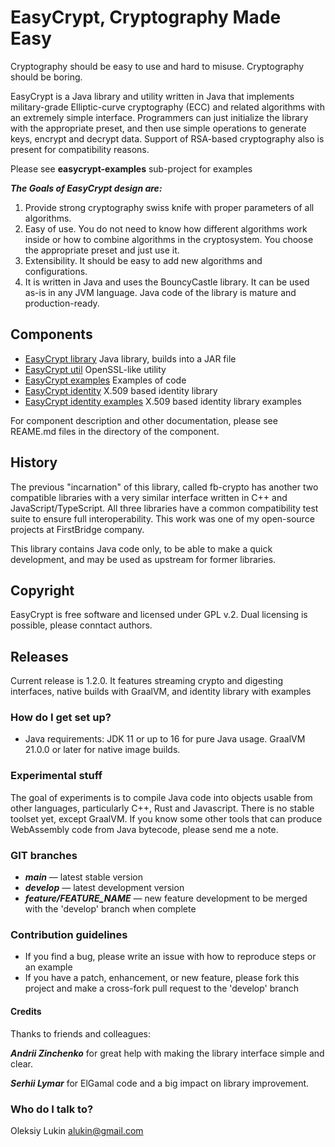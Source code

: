 # EasyCrypt, Cryptography Made Easy

Cryptography should be easy to use and hard to misuse. Cryptography should be boring.

EasyCrypt is a Java library and utility written in Java that implements military-grade Elliptic-curve cryptography (ECC)
and related algorithms with an extremely simple interface. Programmers can just initialize the library with the
appropriate preset, and then use simple operations to generate keys, encrypt and decrypt data. Support of RSA-based
cryptography also is present for compatibility reasons.

Please see __easycrypt-examples__ sub-project for examples

___The Goals of EasyCrypt design are:___

1. Provide strong cryptography swiss knife with proper parameters of all algorithms.
2. Easy of use. You do not need to know how different algorithms work inside or how to combine algorithms in the
   cryptosystem. You choose the appropriate preset and just use it.
3. Extensibility. It should be easy to add new algorithms and configurations.
4. It is written in Java and uses the BouncyCastle library. It can be used as-is in any JVM language. Java code of the
   library is mature and production-ready.

## Components

* [EasyCrypt library](easycrypt) Java library, builds into a JAR file
* [EasyCrypt util](easycrypt-util) OpenSSL-like utility
* [EasyCrypt examples](easycrypt-examples) Examples of code
* [EasyCrypt identity](easycrypt-dentity) X.509 based identity library
* [EasyCrypt identity examples](easycrypt-dentity-examples) X.509 based identity library examples

For component description and other documentation, please see REAME.md files in the directory of the component.

## History

The previous "incarnation" of this library, called fb-crypto has another two compatible libraries with a very similar
interface written in C++ and JavaScript/TypeScript. All three libraries have a common compatibility test suite to ensure
full interoperability. This work was one of my open-source projects at FirstBridge company.

This library contains Java code only, to be able to make a quick development, and may be used as upstream for former
libraries.

## Copyright

EasyCrypt is free software and licensed under GPL v.2. Dual licensing is possible, please conntact authors.

## Releases

Current release is 1.2.0. It features streaming crypto and digesting interfaces, native builds with GraalVM, 
and identity library with examples

### How do I get set up? ###

* Java requirements: JDK 11 or up to 16 for pure Java usage. GraalVM 21.0.0 or later for native image builds.

### Experimental stuff

The goal of experiments is to compile Java code into objects usable from other languages, particularly C++, Rust and
Javascript. There is no stable toolset yet, except GraalVM. If you know some other tools that can produce WebAssembly
code from Java bytecode, please send me a note.

### GIT branches ###

* ___main___ — latest stable version
* ___develop___ — latest development version
* ___feature/FEATURE_NAME___ — new feature development to be merged with the 'develop' branch when complete

### Contribution guidelines ###

* If you find a bug, please write an issue with how to reproduce steps or an example
* If you have a patch, enhancement, or new feature, please fork this project and make a cross-fork pull request to the
  'develop' branch

#### Credits

Thanks to friends and colleagues:

___Andrii Zinchenko___ for great help with making the library interfaсе simple and clear.

___Serhii Lymar___ for ElGamal code and a big impact on library improvement.

### Who do I talk to? ###

Oleksiy Lukin <alukin@gmail.com>
